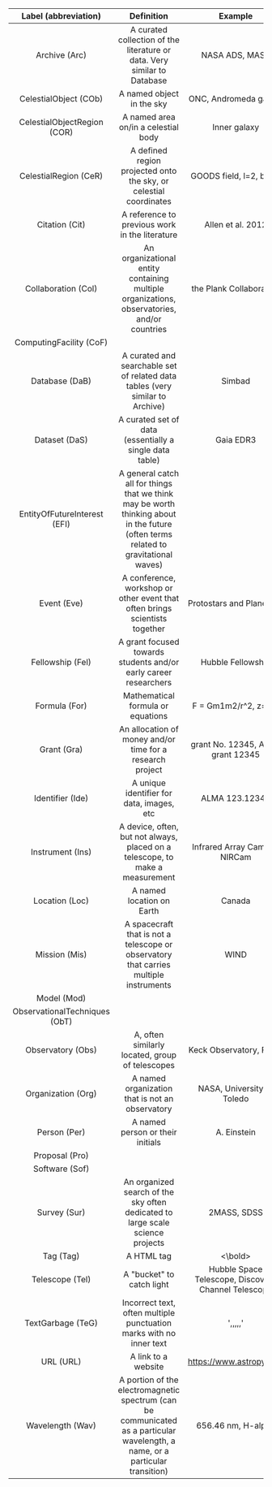 |   **Label** (abbreviation)    |   **Definition**   |   **Example**   |
|:---:|:---:|:---:|
| Archive (Arc) | A curated collection of the literature or data. Very similar to Database | NASA ADS, MAST |
| CelestialObject (COb) | A named object in the sky | ONC, Andromeda galaxy |
| CelestialObjectRegion (COR) | A named area on/in a celestial body | Inner galaxy |
| CelestialRegion (CeR) | A defined region projected onto the sky, or celestial coordinates | GOODS field, l=2, b=15 | 
| Citation (Cit) | A reference to previous work in the literature |  Allen et al. 2012 |
| Collaboration (Col) | An organizational entity containing multiple organizations, observatories, and/or countries | the Plank Collaboration| 
| ComputingFacility (CoF) | | |
| Database (DaB) | A curated and searchable set of related data tables (very similar to Archive) | Simbad |
| Dataset (DaS) | A curated set of data (essentially a single data table) | Gaia EDR3 |
| EntityOfFutureInterest (EFI) | A general catch all for things that we think may be worth thinking about in the future (often terms related to gravitational waves) | |
| Event (Eve) | A conference, workshop or other event that often brings scientists together | Protostars and Planets VI |
| Fellowship (Fel) | A grant focused towards students and/or early career researchers | Hubble Fellowship |
| Formula (For) | Mathematical formula or equations | F = Gm1m2/r^2, z=2.3 |
| Grant (Gra) | An allocation of money and/or time for a research project | grant No. 12345, ADAP grant 12345 |
| Identifier (Ide) | A unique identifier for data, images, etc | ALMA 123.12345 |
| Instrument (Ins) | A device, often, but not always, placed on a telescope, to make a measurement | Infrared Array Camera, NIRCam |
| Location (Loc) | A named location on Earth | Canada |
| Mission (Mis) | A spacecraft that is not a telescope or observatory that carries multiple instruments | WIND |
| Model (Mod) | | |
| ObservationalTechniques (ObT) | | |
| Observatory (Obs) | A, often similarly located, group of telescopes | Keck Observatory, Fermi |
| Organization (Org) | A named organization that is not an observatory |  NASA, University of Toledo|
| Person (Per) | A named person or their initials | A. Einstein |
| Proposal (Pro) | | |
| Software (Sof) | | |
| Survey (Sur) | An organized search of the sky often dedicated to large scale science projects | 2MASS, SDSS|
| Tag (Tag) | A HTML tag | <bold><\bold> |
| Telescope (Tel) | A "bucket" to catch light | Hubble Space Telescope, Discovery Channel Telescope |
| TextGarbage (TeG) | Incorrect text, often multiple punctuation marks with no inner text | ',,,,,'|
| URL (URL) | A link to a website | https://www.astropy.org/ |
| Wavelength (Wav) | A portion of the electromagnetic spectrum (can be communicated as a particular wavelength, a name, or a particular transition) | 656.46 nm, H-alpha |

